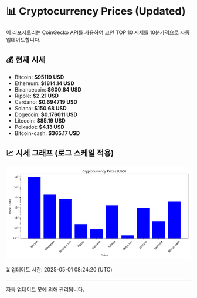 
# 📊 Cryptocurrency Prices (Updated)

이 리포지토리는 CoinGecko API를 사용하여 코인 TOP 10 시세를 10분가격으로 자동 업데이트합니다.

## 💰 현재 시세
- Bitcoin: **$95119 USD**
- Ethereum: **$1814.14 USD**
- Binancecoin: **$600.84 USD**
- Ripple: **$2.21 USD**
- Cardano: **$0.694719 USD**
- Solana: **$150.68 USD**
- Dogecoin: **$0.176011 USD**
- Litecoin: **$85.19 USD**
- Polkadot: **$4.13 USD**
- Bitcoin-cash: **$365.17 USD**

## 📈 시세 그래프 (로그 스케일 적용)
![Crypto Prices](crypto_prices.png)

⏳ 업데이트 시간: 2025-05-01 08:24:20 (UTC)

---
자동 업데이트 봇에 의해 관리됩니다.
